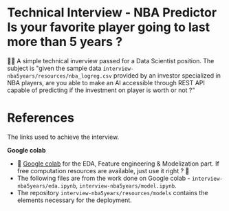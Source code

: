 # Technical Interview - NBA Predictor Is your favorite player going to last more than 5 years ?

🧐💯 A simple technical inverview passed for a Data Scientist position. The subject is "given the sample data `interview-nba5years/resources/nba_logreg.csv` provided by an investor specialized in NBA players, are you able to make an AI accessible through REST API capable of predicting if the investment on player is worth or not ?"

# References

The links used to achieve the interview.

**Google colab**

- 🧰 [Google colab](https://research.google.com/colaboratory/) for the EDA, Feature engineering & Modelization part. If free computation resources are available, just use it right ? 🤣
- The following files are from the work done on Google colab - `interview-nba5years/eda.ipynb`, `interview-nba5years/model.ipynb`.
- The repository `interview-nba5years/resources/models` contains the elements necessary for the deployment.